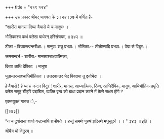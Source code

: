 +++
title = "२१९ १२४"

+++
उस प्रकार श्रीमद् भागवत के ३।२२।३७ में वर्णित है- 

"शारीरा मानसा दिव्या वैयासे ये च मानुषाः । 

भौतिकाश्च कथं क्लेशा बाधेरन् हरिसंश्रयम् ॥ ३४२ ॥ 

टीका - दिव्यास्त्वन्तरीक्षाः । मानुषाः शत्रु प्रभवाः । भौतिकाः-- शीतोष्णादि प्रभवाः । वैया से विदुरः । 

क्रमसन्दर्भ - शारीराः- मानसाश्चाध्यात्मिकाः, 

दिव्या आधि दैविकाः । मानुषा 

भूतान्तरजाश्चाधिमौतिकाः । तत्तदवान्तर भेद विवक्षया तु द्वयोभेदः । 

हे वैयासे ! हे व्यास नन्दन विदुर ! शारीर, मानस, आध्यात्मिक, दिव्य, आधिदैविक, मानुष, आधिभौतिक प्रभृति क्लेश समूह श्रीहरि पदाश्रित, व्यक्ति वृन्द को बाधा प्रदान करने में कैसे सक्षम होंगे ? 



एवमप्युक्तं गारुड े,- 

[[२४३]]

“न च दुर्वाससः शापो वज्रञ्चापि शचीपतेः । हन्तुं समर्थः पुरुषं हृदिस्थे मधुसूदने । । " ३४३ ॥ इति । 

श्रीमैत्र यो विदुरम् ॥ 
